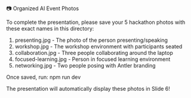 📷 Organized AI Event Photos

To complete the presentation, please save your 5 hackathon photos with these exact names in this directory:

1. presenting.jpg - The photo of the person presenting/speaking
2. workshop.jpg - The workshop environment with participants seated
3. collaboration.jpg - Three people collaborating around the laptop  
4. focused-learning.jpg - Person in focused learning environment
5. networking.jpg - Two people posing with Antler branding

Once saved, run: npm run dev

The presentation will automatically display these photos in Slide 6!
